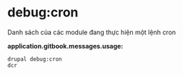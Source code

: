 # debug:cron
Danh sách của các module đang thực hiện một lệnh cron

**application.gitbook.messages.usage:**
```
drupal debug:cron
dcr
```
